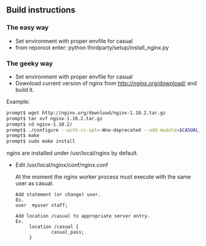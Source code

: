 ## Build instructions

### The easy way
* Set environment with proper envfile for casual
* from reporoot enter: python thirdparty/setup/install_nginx.py

### The geeky way
* Set environment with proper envfile for casual
* Download current version of nginx from http://nginx.org/download/ and build it.

Example:

```sh
prompt$ wget http://nginx.org/download/nginx-1.10.2.tar.gz
prompt$ tar xvf nginx-1.10.2.tar.gz
prompt$ cd nginx-1.10.2/
prompt$ ./configure --with-cc-opt=-Wno-deprecated --add-module=$CASUAL_BUILD_HOME/plugin [perhaps also with --without-http_rewrite_module]
prompt$ make
prompt$ sudo make install
```
nginx are installed under /usr/local/nginx by default.

* Edit /usr/local/nginx/conf/nginx.conf

   At the moment the nginx worker process must execute with the same user as casual.

   ```
   Add statement (or change) user.
   Ex.
   user  myuser staff;

   Add location /casual to appropriate server entry.
   Ex.
        location /casual {
                casual_pass;
        }
   ```     
